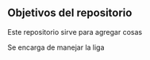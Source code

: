 ## Objetivos del repositorio

Este repositorio sirve para agregar cosas

Se encarga de manejar la liga